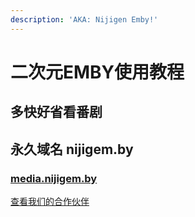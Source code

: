 ```yaml
---
description: 'AKA: Nijigen Emby!'
---
```


# 二次元EMBY使用教程

## 多快好省看番剧



## 永久域名 nijigem.by

### [media.nijigem.by](https://media.nijigem.by/)







[查看我们的合作伙伴](<not fast enough.md>)
